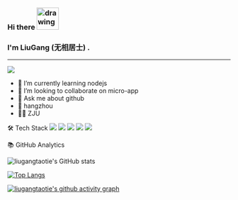 ### Hi there <img src="https://raw.githubusercontent.com/kaueMarques/kaueMarques/master/hi.gif" alt="drawing" width="50"/>
### I'm LiuGang (无相居士) .

---

![](https://visitor-badge.glitch.me/badge?page_id=liugangtaotie)


- 🌱 I’m currently learning nodejs
- 👯 I’m looking to collaborate on micro-app
- 💬 Ask me about github
- 📍 hangzhou
- 👨‍🎓 ZJU

🛠  Tech Stack
![](https://img.shields.io/badge/-Nodejs-43853d?style=flat-square&logo=Node.js&logoColor=white)
![](https://img.shields.io/badge/-WebRTC-008000?style=flat-square&logo=WebRTC&labelColor=90EE90&color=fff)
![](https://img.shields.io/badge/-JavaScript-e5cd0c?style=flat-square&logo=JavaScript&labelColor=f7df1e&logoColor=000)
![](https://img.shields.io/badge/-Vue.js-29beb0?style=flat-square&logo=vue.js&labelColor=ffffff&color=4FC08D)
![](https://img.shields.io/badge/-React-29beb0?style=flat-square&logo=React&labelColor=ffffff&color=61DAFB)



📚  GitHub Analytics

![liugangtaotie's GitHub stats](https://github-readme-stats.vercel.app/api?username=liugangtaotie&show_icons=true&theme=radical)

[![Top Langs](https://github-readme-stats.vercel.app/api/top-langs/?username=liugangtaotie&layout=compact)](https://github.com/liugangtaotie/github-readme-stats)


[![liugangtaotie's github activity graph](https://activity-graph.herokuapp.com/graph?username=liugangtaotie&theme=dracula)](https://github.com/liugangtaotie/github-readme-activity-graph)

